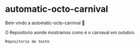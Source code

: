 # automatic-octo-carnival

Bem vindo a automatic-octo-carnival :tada: 

O Repositorio aonde mostramos como é o carnaval em outubro.

```
Repositorio de teste
```
